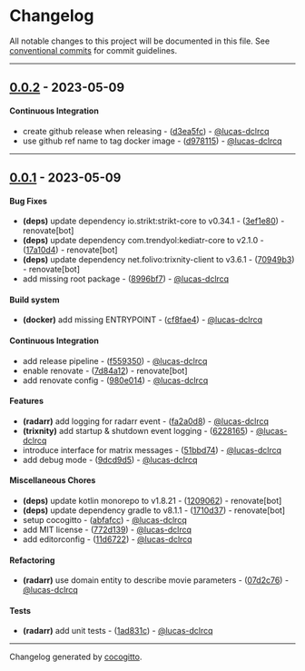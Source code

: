 # Changelog
All notable changes to this project will be documented in this file. See [conventional commits](https://www.conventionalcommits.org/) for commit guidelines.

- - -
## [0.0.2](https://github.com/lucas-dclrcq/marrtrix/compare/0.0.1..0.0.2) - 2023-05-09
#### Continuous Integration
- create github release when releasing - ([d3ea5fc](https://github.com/lucas-dclrcq/marrtrix/commit/d3ea5fca56491ab81b4d3167524304eb1b687271)) - [@lucas-dclrcq](https://github.com/lucas-dclrcq)
- use github ref name to tag docker image - ([d978115](https://github.com/lucas-dclrcq/marrtrix/commit/d97811547002fcb86386e004730e5a44bb0296ca)) - [@lucas-dclrcq](https://github.com/lucas-dclrcq)

- - -

## [0.0.1](https://github.com/lucas-dclrcq/marrtrix/compare/a41f9dd7eb2c560a2f1f007681867c721e2a3563..0.0.1) - 2023-05-09
#### Bug Fixes
- **(deps)** update dependency io.strikt:strikt-core to v0.34.1 - ([3ef1e80](https://github.com/lucas-dclrcq/marrtrix/commit/3ef1e80c723e2240014defb805e1f7f9f82a7fb8)) - renovate[bot]
- **(deps)** update dependency com.trendyol:kediatr-core to v2.1.0 - ([17a10d4](https://github.com/lucas-dclrcq/marrtrix/commit/17a10d4ff8c92bdeef05b783f097e4eeaf3b8aa5)) - renovate[bot]
- **(deps)** update dependency net.folivo:trixnity-client to v3.6.1 - ([70949b3](https://github.com/lucas-dclrcq/marrtrix/commit/70949b320adfba646091c2e9fd1960fc1746425c)) - renovate[bot]
- add missing root package - ([8996bf7](https://github.com/lucas-dclrcq/marrtrix/commit/8996bf7ae32e3730d99ccfae8894df422ca92243)) - [@lucas-dclrcq](https://github.com/lucas-dclrcq)
#### Build system
- **(docker)** add missing ENTRYPOINT - ([cf8fae4](https://github.com/lucas-dclrcq/marrtrix/commit/cf8fae4098927446bc83f71ebe821b3b4a44fe5c)) - [@lucas-dclrcq](https://github.com/lucas-dclrcq)
#### Continuous Integration
- add release pipeline - ([f559350](https://github.com/lucas-dclrcq/marrtrix/commit/f559350c8ed1dab80f20c2f8471a497668d151fd)) - [@lucas-dclrcq](https://github.com/lucas-dclrcq)
- enable renovate - ([7d84a12](https://github.com/lucas-dclrcq/marrtrix/commit/7d84a12ab5185a156fe3a8be74f6fe76921018a7)) - renovate[bot]
- add renovate config - ([980e014](https://github.com/lucas-dclrcq/marrtrix/commit/980e014af7c33bc7199b1d684970c1d11d109660)) - [@lucas-dclrcq](https://github.com/lucas-dclrcq)
#### Features
- **(radarr)** add logging for radarr event - ([fa2a0d8](https://github.com/lucas-dclrcq/marrtrix/commit/fa2a0d88e06381ed77e2ff46dfeb252625a2824b)) - [@lucas-dclrcq](https://github.com/lucas-dclrcq)
- **(trixnity)** add startup & shutdown event logging - ([6228165](https://github.com/lucas-dclrcq/marrtrix/commit/62281655cc7687b2d3880619fe15d4290acc153c)) - [@lucas-dclrcq](https://github.com/lucas-dclrcq)
- introduce interface for matrix messages - ([51bbd74](https://github.com/lucas-dclrcq/marrtrix/commit/51bbd74866f8967afc3322a7215d0a5c8f171e7a)) - [@lucas-dclrcq](https://github.com/lucas-dclrcq)
- add debug mode - ([9dcd9d5](https://github.com/lucas-dclrcq/marrtrix/commit/9dcd9d534cafa1cf01ecbd6dd277dd22462e4def)) - [@lucas-dclrcq](https://github.com/lucas-dclrcq)
#### Miscellaneous Chores
- **(deps)** update kotlin monorepo to v1.8.21 - ([1209062](https://github.com/lucas-dclrcq/marrtrix/commit/1209062fca1d7c6bfeba3a71c71dd0440b8836e4)) - renovate[bot]
- **(deps)** update dependency gradle to v8.1.1 - ([1710d37](https://github.com/lucas-dclrcq/marrtrix/commit/1710d37053a9ab1064289a3c705d61986690e9a3)) - renovate[bot]
- setup cocogitto - ([abfafcc](https://github.com/lucas-dclrcq/marrtrix/commit/abfafcc8dd098f3cf0901bb256cd36b1dd135fb5)) - [@lucas-dclrcq](https://github.com/lucas-dclrcq)
- add MIT license - ([772d139](https://github.com/lucas-dclrcq/marrtrix/commit/772d139ec1e14dc2f1a0c52a49250b2d0dc9b577)) - [@lucas-dclrcq](https://github.com/lucas-dclrcq)
- add editorconfig - ([11d6722](https://github.com/lucas-dclrcq/marrtrix/commit/11d6722ec1c42bd82abab279a4e35a1eaad6ee4f)) - [@lucas-dclrcq](https://github.com/lucas-dclrcq)
#### Refactoring
- **(radarr)** use domain entity to describe movie parameters - ([07d2c76](https://github.com/lucas-dclrcq/marrtrix/commit/07d2c76e373c0bec2b9fb752d81eb4abc293d3fd)) - [@lucas-dclrcq](https://github.com/lucas-dclrcq)
#### Tests
- **(radarr)** add unit tests - ([1ad831c](https://github.com/lucas-dclrcq/marrtrix/commit/1ad831c9c08bfc72a7f045b274f66e3f771863dc)) - [@lucas-dclrcq](https://github.com/lucas-dclrcq)

- - -

Changelog generated by [cocogitto](https://github.com/cocogitto/cocogitto).